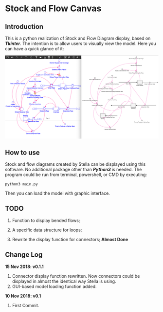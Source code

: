 # Stock and Flow Canvas

## Introduction

This is a python realization of Stock and Flow Diagram display, based on ***Tkinter***.
The intention is to allow users to visually view the model.
Here you can have a quick glance of it:

![ScreenShot](screenShot_02.png)

## How to use

Stock and flow diagrams created by Stella can be displayed using this software.
No additional package other than ***Python3*** is needed.
The program could be run from terminal, powershell, or CMD by executing:

```
python3 main.py
```

Then you can load the model with graphic interface.

## TODO

1. Function to display bended flows;

2. A specific data structure for loops;

3. Rewrite the display function for connectors; **Almost Done**

## Change Log

**15 Nov 2018: v0.1.1**

1.  Connector display function rewritten. Now connectors could be displayed in almost the identical way Stella is using.
2.  GUI-based model loading function added.

**10 Nov 2018: v0.1**
1.  First Commit.
